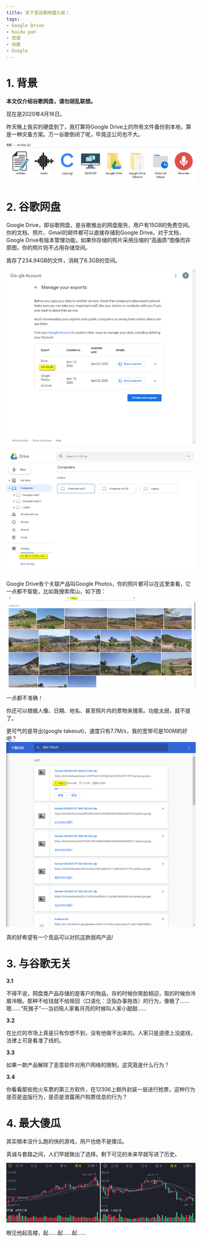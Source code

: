 ```yaml
---
title: 天下苦谷歌网盘久矣！
tags:
- Google Drive
- baidu pan
- 百度
- 谷歌
- Google
---
```



# 1. 背景

**本文仅介绍谷歌网盘，请勿胡乱联想。**

现在是2020年4月16日。

昨天晚上我买的硬盘到了，我打算将Google Drive上的所有文件备份到本地，算是一种灾备方案。万一谷歌倒闭了呢，毕竟这公司也不大。

![1.png](/assets/images/20200417/1.png)

# 2. 谷歌网盘



Google Drive，即谷歌网盘，是谷歌推出的网盘服务，用户有15GB的免费空间。你的文档、照片、Gmail的邮件都可以直接存储到Google Drive。对于文档，Google Drive有版本管理功能。如果你存储的照片采用压缩的“高画质”图像而非原图，你的照片则不占用存储空间。

我存了234.94GB的文件，消耗了6.3GB的空间。

![2.png](/assets/images/20200417/2.png)

![3.png](/assets/images/20200417/3.png)

Google Drive有个关联产品叫Google Photos，你的照片都可以在这里查看，它一点都不智能，比如我搜索爬山，如下图：
![4.png](/assets/images/20200417/4.png)


一点都不准确！



你还可以根据人像、日期、地名、甚至照片内的景物来搜索。功能太弱，就不提了。



更可气的是导出(google takeout)，速度只有7.7M/s，我的宽带可是100M的好吧？
![5.png](/assets/images/20200417/5.png)


真的好希望有一个竞品可以对抗这款弱鸡产品!



# 3. 与谷歌无关



**3.1**

不得不说，网盘类产品存储的是客户的物品，存的时候你笑脸相迎，取的时候你冷眉冷眼。那种不给钱就不给赎回（口语化：泛指办事拖沓）的行为，像极了……嗯……“死猴子”---当初陪人家看月亮的时候叫人家小甜甜……

**3.2**

在比烂的市场上真是只有你想不到，没有他做不出来的。人家只是道德上没底线，法律上可是看准了线的。

**3.3**

如果一款产品解除了恶意软件对用户网络的限制，这究竟是什么行为？

**3.4**

你看看那些抢火车票的第三方软件，在12306上额外封装一层进行抢票，这种行为是否是盗版行为，是否是泄露用户购票信息的行为？



# 4. 最大傻瓜


其实根本没什么跑的快的游戏，用户也绝不是傻瓜。

真诚与套路之间，人们早就做出了选择。剩下可见的未来早就写进了历史。

![6.png](/assets/images/20200417/6.png)

眼见他起高楼，起……起……起……
